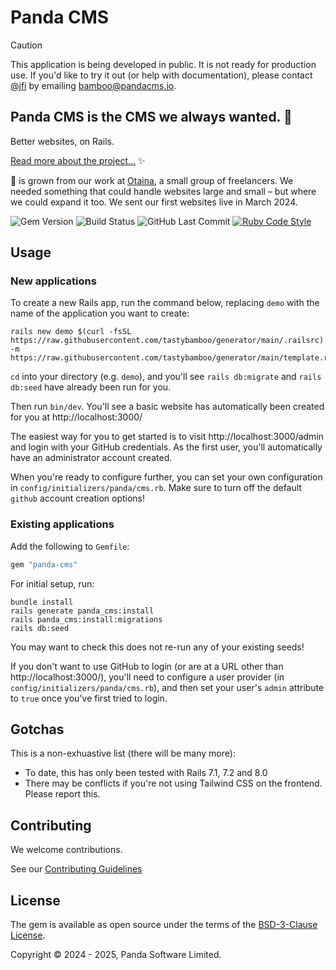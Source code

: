 # Panda CMS

> [!CAUTION]
> This application is being developed in public. It is not ready for production use. If you'd like to try it out (or help with documentation), please contact [@jfi](https://github.com/jfi) by emailing [bamboo@pandacms.io](mailto:bamboo@pandacms.io).

## Panda CMS is the CMS we always wanted. 🐼

Better websites, on Rails.

[Read more about the project...](https://github.com/pandacms/.github/blob/main/profile/README.md) ✨

🐼 is grown from our work at [Otaina](https://www.otaina.co.uk), a small group of freelancers. We needed something that could handle websites large and small – but where we could expand it too. We sent our first websites live in March 2024.

![Gem Version](https://img.shields.io/gem/v/panda-cms) ![Build Status](https://img.shields.io/github/actions/workflow/status/tastybamboo/panda-cms/ci.yml)
![GitHub Last Commit](https://img.shields.io/github/last-commit/tasty-bamboo/panda-cms) [![Ruby Code Style](https://img.shields.io/badge/code_style-standard-brightgreen.svg)](https://github.com/standardrb/standard)

## Usage

### New applications

To create a new Rails app, run the command below, replacing `demo` with the name of the application you want to create:

```
rails new demo $(curl -fsSL https://raw.githubusercontent.com/tastybamboo/generator/main/.railsrc) -m https://raw.githubusercontent.com/tastybamboo/generator/main/template.rb
```

`cd` into your directory (e.g. `demo`), and you'll see `rails db:migrate` and `rails db:seed` have already been run for you.

Then run `bin/dev`. You'll see a basic website has automatically been created for you at http://localhost:3000/

The easiest way for you to get started is to visit http://localhost:3000/admin and login with your GitHub credentials. As the first user, you'll automatically have an administrator account created.

When you're ready to configure further, you can set your own configuration in `config/initializers/panda/cms.rb`. Make sure to turn off the default `github` account creation options!

### Existing applications

Add the following to `Gemfile`:

```ruby
gem "panda-cms"
```

For initial setup, run:

```shell
bundle install
rails generate panda_cms:install
rails panda_cms:install:migrations
rails db:seed
```

You may want to check this does not re-run any of your existing seeds!

If you don't want to use GitHub to login (or are at a URL other than http://localhost:3000/), you'll need to configure a user provider (in `config/initializers/panda/cms.rb`), and then set your user's `admin` attribute to `true` once you've first tried to login.

## Gotchas

This is a non-exhuastive list (there will be many more):

* To date, this has only been tested with Rails 7.1, 7.2 and 8.0
* There may be conflicts if you're not using Tailwind CSS on the frontend. Please report this.

## Contributing

We welcome contributions.

See our [Contributing Guidelines](https://docs.pandacms.io/developers/contributing/)

## License

The gem is available as open source under the terms of the [BSD-3-Clause License](https://opensource.org/licenses/bsd-3-clause).

Copyright © 2024 - 2025, Panda Software Limited.
